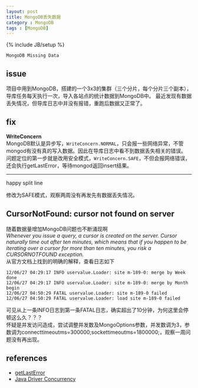 ```yaml
---
layout: post
title: MongoDB丢失数据
category : MongoDB
tags : [MongoDB]
---
```

{% include JB/setup %}

`MongoDB Missing Data`  


## issue
项目中用到MongoDB，搭建的一个3x3的集群（三个分片，每个分片三个副本），导库任务每天执行一次，导入各站点的统计数据到MongoDB中。
最近发现有数据丢失情况，但导库日志中并没有报错，重跑后数据又正常了。

## fix
**WriteConcern**  
MongoDB默认是异步写，`WriteConcern.NORMAL`，只会报一些网络异常，不管mongod有没有真的写入数据。因此在导库日志中看不到数据丢失相关的错误。
问题定位的第一步就是改用安全模式，`WriteConcern.SAFE`，不但会报网络错误，还会执行getLastError，等待mongod返回insert结果。

---

happy split line  

修改为SAFE模式，观察两周没有再发先有数据丢失情况。

## CursorNotFound: cursor not found on server
随着数据量增加MongoDB问题也不断涌现啊  
*Whenever you issue a query, a cursor is created on the server. Cursor naturally time out after ten minutes, which means that if you happen to be iterating over a cursor for more than ten minutes, you risk a CURSORNOTFOUND exception.*  
从官方文档上找到的明确的解释，查看日志如下

	12/06/27 04:29:17 INFO uservalue.Loader: site m-189-0: merge by Week done
	12/06/27 04:29:17 INFO uservalue.Loader: site m-189-0: merge by Month begin
	12/06/27 04:50:29 FATAL uservalue.Loader: site m-189-0 failed
	12/06/27 04:50:29 FATAL uservalue.Loader: load site m-189-0 failed

可见从上一条INFO日志到第一条FATAL日志，确实超出了10分钟，为何这里会停顿这么久？？？  
怀疑是并发访问造成，尝试调整并发数及MongoOptions参数，并发数调为3，参数调为connecttimeoutms=300000;sockettimeoutms=1800000;，观察一周问题没有再出现。


## references
+ [getLastError](http://www.mongodb.org/display/DOCS/getLastError+Command)
+ [Java Driver Concurrency](http://www.mongodb.org/display/DOCS/Java+Driver+Concurrency)

